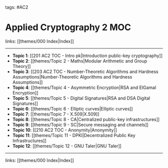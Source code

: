 tags: #AC2

# Applied Cryptography 2 MOC

links:  [[themes/000 Index|Index]]

---

- **Topic 1**: [[201 AC2 TOC - Intro pk|Introduction public-key cryptography]]
- **Topic 2**: [[themes/Topic 2 - Maths|Modular Arithmetic and Group Theory]]
- **Topic 3**: [[203 AC2 TOC - Number-Theoretic Algorithms and Hardness Assumptions|Number-Theoretic Algorithms and Hardness Assumptions]]
- **Topic 4**: [[themes/Topic 4 - Asymmetric Encryption|RSA and ElGamal Encryption]]
- **Topic 5**: [[themes/Topic 5 - Digital Signatures|RSA and DSA Digital Signatures]]
- **Topic 6**: [[themes/Topic 6 - Elliptic curves|Elliptic curves]]
- **Topic 7**: [[themes/Topic 7 - X.509|X.509]]
- **Topic 8**: [[themes/Topic 8 - CA|Centralized public-key infrastructures]]
- **Topic 9**: [[themes/Topic 9 - SC|Secure messaging and channels]]
- **Topic 10**: [[210 AC2 TOC - Anonymity|Anonymity]]
- **Topic 11**: [[themes/Topic 11 - DPKI|Decentralized Public Key Infrastructures]]
- **Topic 12**: [[themes/Topic 12 - GNU Taler|GNU Taler]]

---
links:  [[themes/000 Index|Index]]